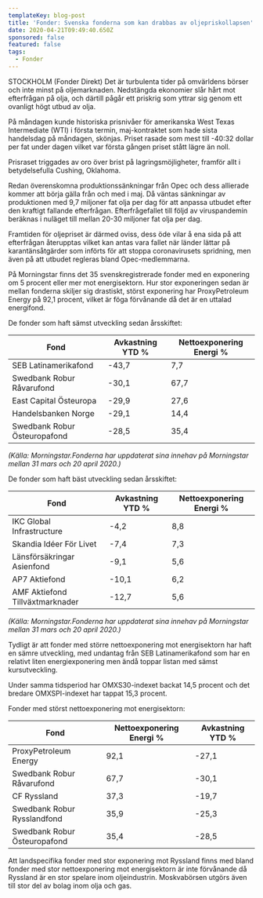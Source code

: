 ```yaml
---
templateKey: blog-post
title: 'Fonder: Svenska fonderna som kan drabbas av oljepriskollapsen'
date: 2020-04-21T09:49:40.650Z
sponsored: false
featured: false
tags:
  - Fonder
---
```

STOCKHOLM (Fonder Direkt) Det är turbulenta tider på omvärldens börser och inte minst på oljemarknaden. Nedstängda ekonomier slår hårt mot efterfrågan på olja, och därtill pågår ett priskrig som yttrar sig genom ett ovanligt högt utbud av olja.

På måndagen kunde historiska prisnivåer för amerikanska West Texas Intermediate (WTI) i första termin, maj-kontraktet som hade sista handelsdag på måndagen, skönjas. Priset rasade som mest till -40:32 dollar per fat under dagen vilket var första gången priset stått lägre än noll.

Prisraset triggades av oro över brist på lagringsmöjligheter, framför allt i betydelsefulla Cushing, Oklahoma.

Redan överenskomna produktionssänkningar från Opec och dess allierade kommer att börja gälla från och med i maj. Då väntas sänkningar av produktionen med 9,7 miljoner fat olja per dag för att anpassa utbudet efter den kraftigt fallande efterfrågan. Efterfrågefallet till följd av viruspandemin beräknas i nuläget till mellan 20-30 miljoner fat olja per dag.

Framtiden för oljepriset är därmed oviss, dess öde vilar å ena sida på att efterfrågan återupptas vilket kan antas vara fallet när länder lättar på karantänsåtgärder som införts för att stoppa coronavirusets spridning, men även på att utbudet regleras bland Opec-medlemmarna.

På Morningstar finns det 35 svenskregistrerade fonder med en exponering om 5 procent eller mer mot energisektorn. Hur stor exponeringen sedan är mellan fonderna skiljer sig drastiskt, störst exponering har ProxyPetroleum Energy på 92,1 procent, vilket är föga förvånande då det är en uttalad energifond.

De fonder som haft sämst utveckling sedan årsskiftet:

<!--StartFragment-->

| **Fond**                     | **Avkastning YTD %** | **Nettoexponering Energi %** |
| ---------------------------- | -------------------- | ---------------------------- |
| SEB Latinamerikafond         | \-43,7               | 7,7                          |
| Swedbank Robur Råvarufond    | \-30,1               | 67,7                         |
| East Capital Östeuropa       | \-29,9               | 27,6                         |
| Handelsbanken Norge          | \-29,1               | 14,4                         |
| Swedbank Robur Östeuropafond | \-28,5               | 35,4                         |

<!--EndFragment-->

<!--StartFragment-->

*(Källa: Morningstar.Fonderna har uppdaterat sina innehav på Morningstar mellan 31 mars och 20 april 2020.)*

De fonder som haft bäst utveckling sedan årsskiftet:

<!--EndFragment-->

<!--StartFragment-->

| **Fond**                        | **Avkastning YTD %** | **Nettoexponering Energi %** |
| ------------------------------- | -------------------- | ---------------------------- |
| IKC Global Infrastructure       | \-4,2                | 8,8                          |
| Skandia Idéer För Livet         | \-7,4                | 7,3                          |
| Länsförsäkringar Asienfond      | \-9,1                | 5,6                          |
| AP7 Aktiefond                   | \-10,1               | 6,2                          |
| AMF Aktiefond Tillväxtmarknader | \-12,7               | 5,6                          |

*(Källa: Morningstar.Fonderna har uppdaterat sina innehav på Morningstar mellan 31 mars och 20 april 2020.)*

<!--EndFragment-->

Tydligt är att fonder med större nettoexponering mot energisektorn har haft en sämre utveckling, med undantag från SEB Latinamerikafond som har en relativt liten energiexponering men ändå toppar listan med sämst kursutveckling.

Under samma tidsperiod har OMXS30-indexet backat 14,5 procent och det bredare OMXSPI-indexet har tappat 15,3 procent.

Fonder med störst nettoexponering mot energisektorn:

<!--StartFragment-->

| **Fond**                     | **Nettoexponering Energi %** | **Avkastning YTD %** |
| ---------------------------- | ---------------------------- | -------------------- |
| ProxyPetroleum Energy        | 92,1                         | \-27,1               |
| Swedbank Robur Råvarufond    | 67,7                         | \-30,1               |
| CF Ryssland                  | 37,3                         | \-19,7               |
| Swedbank Robur Rysslandfond  | 35,9                         | \-25,3               |
| Swedbank Robur Östeuropafond | 35,4                         | \-28,5               |

<!--EndFragment-->

Att landspecifika fonder med stor exponering mot Ryssland finns med bland fonder med stor nettoexponering mot energisektorn är inte förvånande då Ryssland är en stor spelare inom oljeindustrin. Moskvabörsen utgörs även till stor del av bolag inom olja och gas.